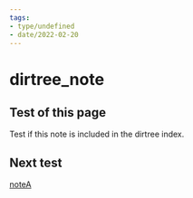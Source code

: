 ```yaml
---
tags:
- type/undefined
- date/2022-02-20
---
```

   
# dirtree_note   
## Test of this page   
Test if this note is included in the dirtree index.   
   
## Next test   
[noteA](../note_inclusion/noteA.md)